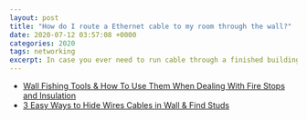 ```yaml
---
layout: post
title: "How do I route a Ethernet cable to my room through the wall?"
date: 2020-07-12 03:57:08 +0000
categories: 2020
tags: networking
excerpt: In case you ever need to run cable through a finished building...
---
```


* [Wall Fishing Tools & How To Use Them When Dealing With Fire Stops and Insulation](https://www.youtube.com/watch?v=R5XePwAO4m0)
* [3 Easy Ways to Hide Wires Cables in Wall & Find Studs](https://www.youtube.com/watch?v=0cNC4AN_us4)

